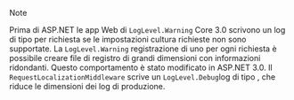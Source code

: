 > [!NOTE]
> Prima di ASP.NET le app Web di `LogLevel.Warning` Core 3.0 scrivono un log di tipo per richiesta se le impostazioni cultura richieste non sono supportate. La `LogLevel.Warning` registrazione di uno per ogni richiesta è possibile creare file di registro di grandi dimensioni con informazioni ridondanti. Questo comportamento è stato modificato in ASP.NET 3.0. Il `RequestLocalizationMiddleware` scrive un `LogLevel.Debug`log di tipo , che riduce le dimensioni dei log di produzione.